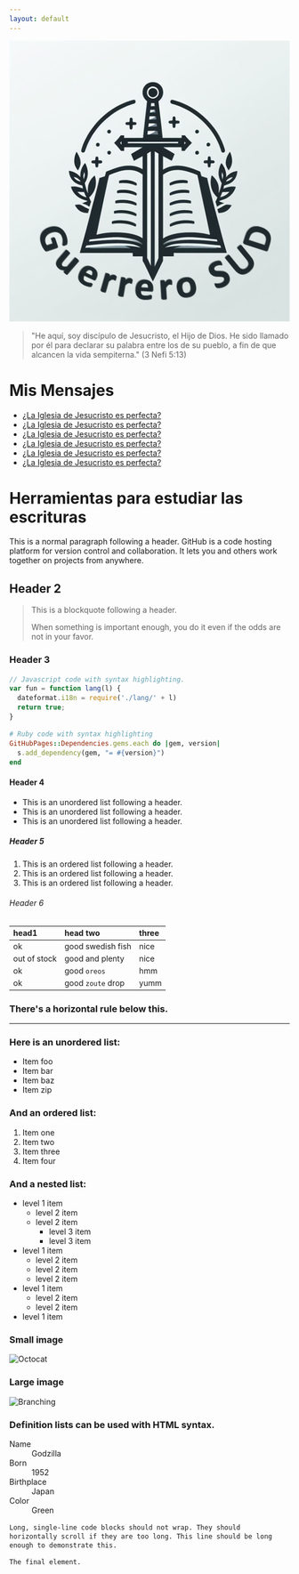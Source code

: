```yaml
---
layout: default
---
```


![Logo](thumbnail.png)

> "He aquí, soy discípulo de Jesucristo, el Hijo de Dios. He sido llamado por él para declarar su palabra entre los de su pueblo, a fin de que alcancen la vida sempiterna."
(3 Nefi 5:13)


# Mis Mensajes

- [¿La Iglesia de Jesucristo es perfecta?](https://getupnote.com/share/notes/V9blG8NdJzNSb4CtOnYQb8L2yxr2/dd05c2cc-d460-4392-a995-bac12c1c16dd)
- [¿La Iglesia de Jesucristo es perfecta?](https://getupnote.com/share/notes/V9blG8NdJzNSb4CtOnYQb8L2yxr2/dd05c2cc-d460-4392-a995-bac12c1c16dd)
- [¿La Iglesia de Jesucristo es perfecta?](https://getupnote.com/share/notes/V9blG8NdJzNSb4CtOnYQb8L2yxr2/dd05c2cc-d460-4392-a995-bac12c1c16dd)
- [¿La Iglesia de Jesucristo es perfecta?](https://getupnote.com/share/notes/V9blG8NdJzNSb4CtOnYQb8L2yxr2/dd05c2cc-d460-4392-a995-bac12c1c16dd)
- [¿La Iglesia de Jesucristo es perfecta?](https://getupnote.com/share/notes/V9blG8NdJzNSb4CtOnYQb8L2yxr2/dd05c2cc-d460-4392-a995-bac12c1c16dd)
- [¿La Iglesia de Jesucristo es perfecta?](https://getupnote.com/share/notes/V9blG8NdJzNSb4CtOnYQb8L2yxr2/dd05c2cc-d460-4392-a995-bac12c1c16dd)


# Herramientas para estudiar las escrituras

This is a normal paragraph following a header. GitHub is a code hosting platform for version control and collaboration. It lets you and others work together on projects from anywhere.

## Header 2

> This is a blockquote following a header.
>
> When something is important enough, you do it even if the odds are not in your favor.

### Header 3

```js
// Javascript code with syntax highlighting.
var fun = function lang(l) {
  dateformat.i18n = require('./lang/' + l)
  return true;
}
```

```ruby
# Ruby code with syntax highlighting
GitHubPages::Dependencies.gems.each do |gem, version|
  s.add_dependency(gem, "= #{version}")
end
```

#### Header 4

*   This is an unordered list following a header.
*   This is an unordered list following a header.
*   This is an unordered list following a header.

##### Header 5

1.  This is an ordered list following a header.
2.  This is an ordered list following a header.
3.  This is an ordered list following a header.

###### Header 6

| head1        | head two          | three |
|:-------------|:------------------|:------|
| ok           | good swedish fish | nice  |
| out of stock | good and plenty   | nice  |
| ok           | good `oreos`      | hmm   |
| ok           | good `zoute` drop | yumm  |

### There's a horizontal rule below this.

* * *

### Here is an unordered list:

*   Item foo
*   Item bar
*   Item baz
*   Item zip

### And an ordered list:

1.  Item one
1.  Item two
1.  Item three
1.  Item four

### And a nested list:

- level 1 item
  - level 2 item
  - level 2 item
    - level 3 item
    - level 3 item
- level 1 item
  - level 2 item
  - level 2 item
  - level 2 item
- level 1 item
  - level 2 item
  - level 2 item
- level 1 item

### Small image

![Octocat](https://github.githubassets.com/images/icons/emoji/octocat.png)

### Large image

![Branching](https://guides.github.com/activities/hello-world/branching.png)


### Definition lists can be used with HTML syntax.

<dl>
<dt>Name</dt>
<dd>Godzilla</dd>
<dt>Born</dt>
<dd>1952</dd>
<dt>Birthplace</dt>
<dd>Japan</dd>
<dt>Color</dt>
<dd>Green</dd>
</dl>

```
Long, single-line code blocks should not wrap. They should horizontally scroll if they are too long. This line should be long enough to demonstrate this.
```

```
The final element.
```

